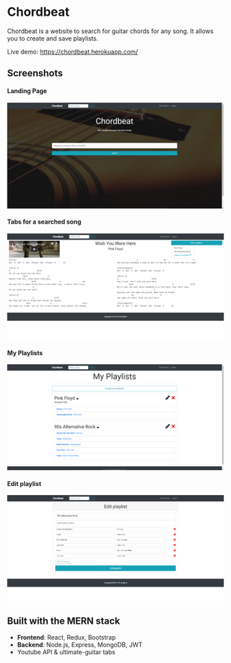 # Chordbeat

Chordbeat is a website to search for guitar chords for any song. It allows you to create and save playlists.

Live demo: https://chordbeat.herokuapp.com/

## Screenshots

#### Landing Page
![Landing](/screenshots/Landing.jpg?raw=true 'Landing page')

#### Tabs for a searched song
![Song](/screenshots/Song.jpg?raw=true 'Tabs for a searched song')

#### My Playlists
![Playlists](/screenshots/Playlists.jpg?raw=true 'My Playlists')

#### Edit playlist
![EditPlaylist](/screenshots/EditPlaylist.jpg?raw=true 'Edit playlist')

## Built with the MERN stack

- **Frontend**: React, Redux, Bootstrap
- **Backend**: Node.js, Express, MongoDB, JWT
- Youtube API & ultimate-guitar tabs
